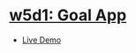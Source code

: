 # [w5d1: Goal App][description]

* [Live Demo](http://aa-goalapp.herokuapp.com)

[description]: https://github.com/appacademy/rails-curriculum/blob/master/projects/w5d1-goaling-app.md
